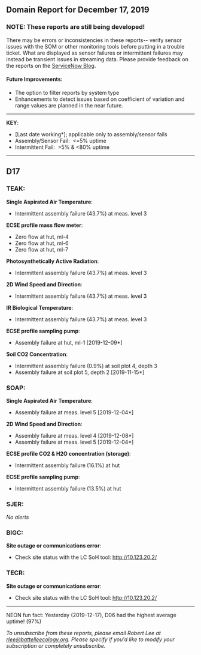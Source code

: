 ## Domain Report for December 17, 2019


### NOTE: These reports are still being developed!
There may be errors or inconsistencies in these reports-- verify sensor issues with the SOM or other monitoring tools before putting in a trouble ticket. What are displayed as sensor failures or intermittent failures may instead be transient issues in streaming data.
Please provide feedback on the reports on the [ServiceNow Blog](https://neon.service-now.com/community?id=community_blog&sys_id=9b4fbe8adbed734017ecf9041d9619be).

#### Future Improvements: 
 - The option to filter reports by system type 
 - Enhancements to detect issues based on coefficient of variation and range values are planned in the near future.

***

**KEY**:

 - [Last date working*]; applicable only to assembly/sensor fails
 - Assembly/Sensor Fail:&nbsp;&nbsp;<=5% uptime
 - Intermittent Fail:&nbsp;&nbsp;>5% & <80% uptime

***
## D17

### TEAK:

**Single Aspirated Air Temperature**:
 - Intermittent assembly failure (43.7%) at meas. level 3

**ECSE profile mass flow meter**:
 - Zero flow at hut, ml-4
 - Zero flow at hut, ml-6
 - Zero flow at hut, ml-7

**Photosynthetically Active Radiation**:
 - Intermittent assembly failure (43.7%) at meas. level 3

**2D Wind Speed and Direction**:
 - Intermittent assembly failure (43.7%) at meas. level 3

**IR Biological Temperature**:
 - Intermittent assembly failure (43.7%) at meas. level 3

**ECSE profile sampling pump**:
 - Assembly failure at hut, ml-1 [2019-12-09*]

**Soil CO2 Concentration**:
 - Intermittent assembly failure (0.9%) at soil plot 4, depth 3
 - Assembly failure at soil plot 5, depth 2 [2019-11-15*]

### SOAP:

**Single Aspirated Air Temperature**:
 - Assembly failure at meas. level 5 [2019-12-04*]

**2D Wind Speed and Direction**:
 - Assembly failure at meas. level 4 [2019-12-08*]
 - Assembly failure at meas. level 5 [2019-12-04*]

**ECSE profile CO2 & H2O concentration (storage)**:
 - Intermittent assembly failure (16.1%) at hut

**ECSE profile sampling pump**:
 - Intermittent assembly failure (13.5%) at hut

### SJER:

_No alerts_

### BIGC:

**Site outage or communications error**:
 - Check site status with the LC SoH tool: http://10.123.20.2/

### TECR:

**Site outage or communications error**:
 - Check site status with the LC SoH tool: http://10.123.20.2/

***
NEON fun fact: Yesterday (2019-12-17), D06 had the highest average uptime! (97%)

_To unsubscribe from these reports, please email Robert Lee at rlee@battelleecology.org. Please specify if you'd like to modify your subscription or completely unsubscribe._
